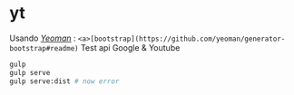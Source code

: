 # yt
Usando *[Yeoman](http://yeoman.io/)* : `<a>[bootstrap](https://github.com/yeoman/generator-bootstrap#readme)`
Test api Google & Youtube
``` bash
gulp
gulp serve
gulp serve:dist # now error
```
